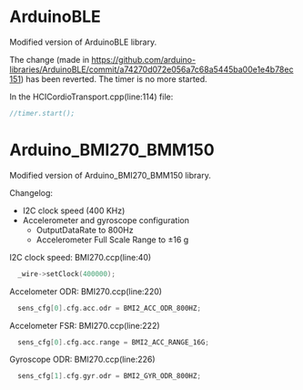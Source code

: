 # ArduinoBLE

Modified version of ArduinoBLE library.

The change (made in https://github.com/arduino-libraries/ArduinoBLE/commit/a74270d072e056a7c68a5445ba00e1e4b78ec151) has been reverted. The timer is no more started.

In the HCICordioTransport.cpp(line:114) file:
```c++
//timer.start();
```

# Arduino_BMI270_BMM150

Modified version of Arduino_BMI270_BMM150 library.

Changelog:

- I2C clock speed (400 KHz)
- Accelerometer and gyroscope configuration
  - OutputDataRate to 800Hz
  - Accelerometer Full Scale Range to ±16 g

I2C clock speed: BMI270.ccp(line:40) 
```c++
  _wire->setClock(400000);
```

Accelometer ODR: BMI270.ccp(line:220)
```c++
  sens_cfg[0].cfg.acc.odr = BMI2_ACC_ODR_800HZ;
```

Accelometer FSR: BMI270.ccp(line:222)
```c++
  sens_cfg[0].cfg.acc.range = BMI2_ACC_RANGE_16G;
```

Gyroscope ODR: BMI270.ccp(line:226)
```c++
  sens_cfg[1].cfg.gyr.odr = BMI2_GYR_ODR_800HZ;
```
